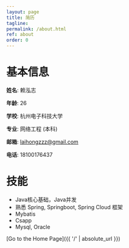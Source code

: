 ```yaml
---
layout: page
title: 简历
tagline: 
permalink: /about.html
ref: about
order: 0
---
```




# 基本信息

**姓名**:  赖泓志

**年龄**:  26

**学校**:  杭州电子科技大学

**专业**: 网络工程 (本科)

**邮箱**:  laihongzzz@gmail.com

**电话**: 18100176437

# 技能

- Java核心基础，Java并发
- 熟悉 Spring, Springboot, Spring Cloud 框架
- Mybatis
- Csapp
- Mysql, Oracle





[Go to the Home Page]({{ '/' | absolute_url }})

